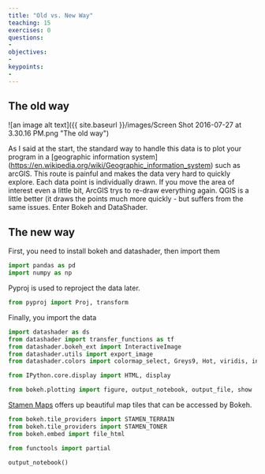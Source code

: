 ```yaml
---
title: "Old vs. New Way"
teaching: 15
exercises: 0
questions:
- 
objectives:
- 
keypoints:
- 
---
```


## The old way
![an image alt text]({{ site.baseurl }}/images/Screen Shot 2016-07-27 at 3.30.16 PM.png "The old way")

As I said at the start, the standard way to handle this data is to plot your program in a [geographic information system] (https://en.wikipedia.org/wiki/Geographic_information_system) such as arcGIS. This route is painful and makes the data very hard to quickly explore. Each data point is individually drawn. If you move the area of interest even a little bit, ArcGIS trys to re-draw everything again. QGIS is a little better (it draws the points much more quickly - but suffers from the same issues. Enter Bokeh and DataShader. 

## The new way 

First, you need to install bokeh and datashader, then import them

```python
import pandas as pd
import numpy as np
```

Pyproj is used to reproject the data later.

```python
from pyproj import Proj, transform
```

Finally, you import the data 

```python
import datashader as ds
from datashader import transfer_functions as tf
from datashader.bokeh_ext import InteractiveImage
from datashader.utils import export_image
from datashader.colors import colormap_select, Greys9, Hot, viridis, inferno

from IPython.core.display import HTML, display

from bokeh.plotting import figure, output_notebook, output_file, show
```

[Stamen Maps](http://maps.stamen.com/) offers up beautiful map tiles that can be accessed by Bokeh. 

```python 
from bokeh.tile_providers import STAMEN_TERRAIN
from bokeh.tile_providers import STAMEN_TONER
from bokeh.embed import file_html

from functools import partial

output_notebook()
```
